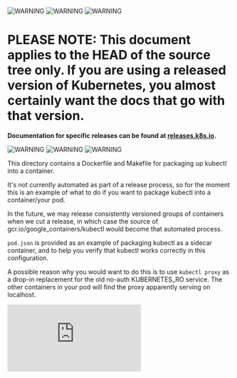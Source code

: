 <!-- BEGIN MUNGE: UNVERSIONED_WARNING -->

<!-- BEGIN STRIP_FOR_RELEASE -->

![WARNING](http://kubernetes.io/img/warning.png)
![WARNING](http://kubernetes.io/img/warning.png)
![WARNING](http://kubernetes.io/img/warning.png)

<h1>PLEASE NOTE: This document applies to the HEAD of the source
tree only. If you are using a released version of Kubernetes, you almost
certainly want the docs that go with that version.</h1>

<strong>Documentation for specific releases can be found at
[releases.k8s.io](http://releases.k8s.io).</strong>

![WARNING](http://kubernetes.io/img/warning.png)
![WARNING](http://kubernetes.io/img/warning.png)
![WARNING](http://kubernetes.io/img/warning.png)

<!-- END STRIP_FOR_RELEASE -->

<!-- END MUNGE: UNVERSIONED_WARNING -->
This directory contains a Dockerfile and Makefile for packaging up kubectl into
a container.

It's not currently automated as part of a release process, so for the moment
this is an example of what to do if you want to package kubectl into a
container/your pod.

In the future, we may release consistently versioned groups of containers when
we cut a release, in which case the source of gcr.io/google_containers/kubectl
would become that automated process.

```pod.json``` is provided as an example of packaging kubectl as a sidecar
container, and to help you verify that kubectl works correctly in
this configuration.

A possible reason why you would want to do this is to use ```kubectl proxy``` as
a drop-in replacement for the old no-auth KUBERNETES_RO service. The other
containers in your pod will find the proxy apparently serving on localhost.


<!-- BEGIN MUNGE: GENERATED_ANALYTICS -->
[![Analytics](https://kubernetes-site.appspot.com/UA-36037335-10/GitHub/examples/kubectl-container/README.md?pixel)]()
<!-- END MUNGE: GENERATED_ANALYTICS -->
